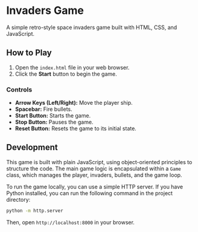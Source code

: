 # Invaders Game

A simple retro-style space invaders game built with HTML, CSS, and JavaScript.

## How to Play

1.  Open the `index.html` file in your web browser.
2.  Click the **Start** button to begin the game.

### Controls

*   **Arrow Keys (Left/Right):** Move the player ship.
*   **Spacebar:** Fire bullets.
*   **Start Button:** Starts the game.
*   **Stop Button:** Pauses the game.
*   **Reset Button:** Resets the game to its initial state.

## Development

This game is built with plain JavaScript, using object-oriented principles to structure the code. The main game logic is encapsulated within a `Game` class, which manages the player, invaders, bullets, and the game loop.

To run the game locally, you can use a simple HTTP server. If you have Python installed, you can run the following command in the project directory:

```bash
python -m http.server
```

Then, open `http://localhost:8000` in your browser.
